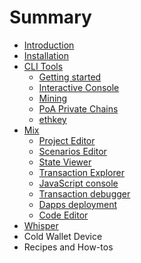 # Summary

* [Introduction](README.md)
* [Installation](chapter1.md)
* [CLI Tools](cli_tools.md)
   * [Getting started](getting_started.md)
   * [Interactive Console](interactive_console.md)
   * [Mining](mining.md)
   * [PoA Private Chains](poa.md)
   * [ethkey](ethkey.md)
* [Mix](mix.md)
   * [Project Editor](project_editor.md)
   * [Scenarios Editor](scenarios_editor.md)
   * [State Viewer](state_viewer.md)
   * [Transaction Explorer](transaction_explorer.md)
   * [JavaScript console](javascript_console.md)
   * [Transaction debugger](transaction_debugger.md)
   * [Dapps deployment](dapps_deployment.md)
   * [Code Editor](code_editor.md)
* [Whisper](whisper.md)
* Cold Wallet Device
* Recipes and How-tos

